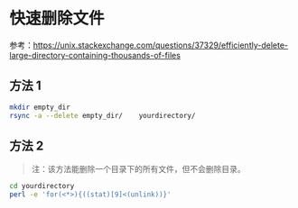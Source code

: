 # 快速删除文件

参考：<https://unix.stackexchange.com/questions/37329/efficiently-delete-large-directory-containing-thousands-of-files>

## 方法 1

````bash
mkdir empty_dir
rsync -a --delete empty_dir/    yourdirectory/
````

## 方法 2

> 注：该方法能删除一个目录下的所有文件，但不会删除目录。

````bash
cd yourdirectory
perl -e 'for(<*>){((stat)[9]<(unlink))}'
````
